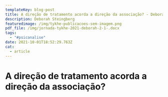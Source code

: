 ```yaml
---
templateKey: blog-post
title: A direção de tratamento acorda a direção da associação? - Deborah Steinberg
description: Deborah Steingberg
featuredimage: /img/tykhe-publicacoes-sem-imagem.png
pdf_file: /img/jornada-tykhe-2021-deborah-2-1-.docx
tags:
  - "#psicanalise"
date: 2021-10-01T18:52:29.763Z
cat:
  - article
---
```



# A direção de tratamento acorda a direção da associação?